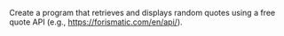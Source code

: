 Create a program that retrieves and displays random quotes using a free quote API (e.g., https://forismatic.com/en/api/).
